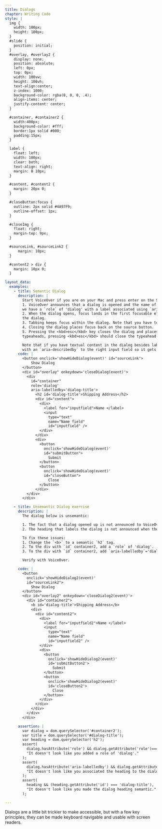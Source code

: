 ```yaml
---
title: Dialogs
chapter: Writing Code
style: |
  img {
    width: 100px;
    height: 100px;
  }
  #slide {
    position: initial;
  }
  #overlay, #overlay2 {
    display: none;
    position: absolute;
    left: 0px;
    top: 0px;
    width: 100vw;
    height: 100vh;
    text-align:center;
    z-index: 1000;
    background-color: rgba(0, 0, 0, .4);
    align-items: center;
    justify-content: center;
  }

  #container, #container2 {
    width:400px;
    background-color: #fff;
    border:1px solid #000;
    padding:15px;
  }

  label {
    float: left;
    width: 100px;
    clear: both;
    text-align: right;
    margin: 0 10px;
  }

  #content, #content2 {
    margin: 20px 0;
  }

  #closeButton:focus {
    outline: 2px solid #4A97F9;
    outline-offset: 1px;
  }

  #closeImg {
    float: right;
    margin-top: 9px;
  }

  #sourceLink, #sourceLink2 {
      margin: 10px;
  }

  #content2 > div {
    margin: 10px 0;
  }

layout_data:
  examples:
    - title: Semantic Dialog
      description: |
        Start VoiceOver if you are on your Mac and press enter on the Show Dialog button. You will notice that:
        1. VoiceOver announces that a dialog is opened and the name of the dialog because
        we have a `role` of 'dialog' with a label associated using `aria-labelledby`.
        2. When the dialog opens, focus lands in the first focusable element in
        the dialog.
        3. Tabbing keeps focus within the dialog. Note that you have to write code to restrict the tab sequence to the dialog.
        4. Closing the dialog places focus back on the source button.
        5. Pressing the <kbd>esc</kbd> key closes the dialog and places the focus back on the source button. Note that for widgets like
        typeaheads, pressing <kbd>esc</kbd> should close the typeahead and not the dialog.

        Note that if you have textual content in the dialog besides labels, you should associate it
        with an `aria-describedby` to the right input field so it gets announced when you tab to the input field.
      code: |
        <button onclick='showHideDialog(event)' id="sourceLink">
            Show Dialog
        </button>
        <div id="overlay" onkeydown='closeDialog(event)'>
          <div
            id="container"
            role='dialog'
            aria-labelledby='dialog-title'>
              <h2 id='dialog-title'>Shipping Address</h2>
              <div id="content">
                <div>
                  <label for="inputfield">Name </label>
                  <input
                    type="text"
                    name="Name field"
                    id="inputfield" />
                </div>
              </div>
              <div>
                <button
                  onclick='showHideDialog(event)'
                  id="submitButton">
                    Submit
                </button>
                <button
                  onclick='showHideDialog(event)'
                  id="closeButton">
                    Close
                </button>
              </div>
          </div>
        </div>

    - title: Unsemantic Dialog exercise
      description: |
        The dialog below is unsemantic:

        1. The fact that a dialog opened up is not announced to VoiceOver.
        2. The heading that labels the dialog is not announced when the dialog is opened.

        To fix these issues:
        1. Change the `<b>` to a semantic `h2` tag.
        2. To the div with `id` container2, add a `role` of 'dialog'.
        3. To the div with `id` container2, add `aria-labelledby`='dialog-title'.

        Verify with VoiceOver.

      code: |
        <button
          onclick='showHideDialog2(event)'
          id="sourceLink2">
            Show Dialog
        </button>
        <div id="overlay2" onkeydown='closeDialog2(event)'>
          <div id="container2">
            <b id='dialog-title'>Shipping Address</b>
            <div>
              <div id="content2">
                <div>
                  <label for="inputfield2">Name </label>
                  <input
                    type="text"
                    name="Name field"
                    id="inputfield2" />
                </div>
                <div>
                  <button
                    onclick='showHideDialog2(event)'
                    id='submitButton2'>
                      Submit
                  </button>
                  <button
                    onclick='showHideDialog2(event)'
                    id='closeButton2'>
                      Close
                  </button>
                </div>
              </div>
            </div>
          </div>
        </div>

      assertion: |
        var dialog = dom.querySelector('#container2');
        var title = dom.querySelector('#dialog-title');
        var heading = dom.querySelector('h2');
        assert(
          dialog.hasAttribute('role') && dialog.getAttribute('role')=== "dialog",
          "It doesn't look like you added a role of 'dialog'."
        );
        assert(
          dialog.hasAttribute('aria-labelledby') && dialog.getAttribute('aria-labelledby')=== "dialog-title",
          "It doesn't look like you associated the heading to the dialog with an aria-labelledby."
        );
        assert(
          heading && (heading.getAttribute('id') === 'dialog-title'),
          "It doesn't look like you made the dialog heading semantic."
        );

---
```

Dialogs are a little bit trickier to make accessible, but with a few key
principles, they can be made keyboard navigable and usable with screen readers.

